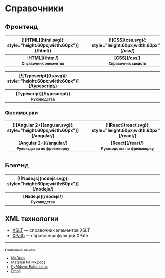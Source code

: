 # Справочники

## Фронтенд

<table class="layout" markdown="1" width="100%">
<tr>
<th width="30%">
[![HTML](html.svg){: style="height:60px;width:60px"}](/html/)
</th>
<th>&nbsp;&nbsp;&nbsp;&nbsp;</th>
<th width="30%">
[![CSS](css.svg){: style="height:60px;width:60px"}](/css/)
</th>
<th>&nbsp;&nbsp;&nbsp;&nbsp;</th>
<th width="30%">
[![LESS](less.svg){: style="height:30px;width:70px"}](/less/)
</th>
</tr>
<tr>
<th>
[HTML](/html/)<br />
<small>Справочник элементов</small>
</th>
<th></th>
<th>
[CSS](/css/)<br />
<small>Справочник свойств</small>
</th>
<th></th>
<th>
[LESS](/less/)<br />
<small>Руководства</small>
</th>
</tr>
</table>

<table class="layout" markdown="1" width="100%">
<tr>
<th width="30%">
[![Typescript](ts.svg){: style="height:60px;width:60px"}](/typescript/)
</th>
<th>&nbsp;&nbsp;&nbsp;&nbsp;</th>
<th width="30%"></th>
<th>&nbsp;&nbsp;&nbsp;&nbsp;</th>
<th width="30%"></th>
</tr>
<tr>
<th>
[Typescript](/typescript/)<br />
<small>Руководства</small>
</th>
<th></th>
<th></th>
<th></th>
<th></th>
</tr>
</table>

### Фреймворки

<table class="layout" markdown="1" width="100%">
<tr>
<th width="30%">
[![Angular 2+](angular.svg){: style="height:60px;width:60px"}](/angular/)
</th>
<th>&nbsp;&nbsp;&nbsp;&nbsp;</th>
<th width="30%">
[![React](react.svg){: style="height:60px;width:60px"}](/react/)
</th>
<th>&nbsp;&nbsp;&nbsp;&nbsp;</th>
<th width="30%"></th>
</tr>
<tr>
<th>
[Angular 2+](/angular/)<br />
<small>Руководства по фреймворку</small>
</th>
<th></th>
<th>
[React](/react/)<br />
<small>Руководства по фреймворку</small>
</th>
<th></th>
<th></th>
</tr>
</table>

## Бэкенд

<table class="layout" markdown="1" width="100%">
<tr>
<th width="30%">
[![Node.js](nodejs.svg){: style="height:60px;width:60px"}](/nodejs/)
</th>
<th>&nbsp;&nbsp;&nbsp;&nbsp;</th>
<th width="30%"></th>
<th>&nbsp;&nbsp;&nbsp;&nbsp;</th>
<th width="30%"></th>
</tr>
<tr>
<th>
[Node.js](/nodejs/)<br />
<small>Руководства</small>
</th>
<th></th>
<th></th>
<th></th>
<th></th>
</tr>
</table>

## XML технологии

- [XSLT](/xslt/) &mdash; справочник элементов XSLT
- [XPath](/xpath/) &mdash; справочник функций XPath

---

<small markdown="1">
Полезные ссылки

- [MkDocs](https://www.mkdocs.org)
- [Material for MkDocs](https://squidfunk.github.io/mkdocs-material/)
- [PyMdown Extensions](https://facelessuser.github.io/pymdown-extensions/)
- [Emoji](https://www.joypixels.com/emoji#all)

</small>

<!--
Планы

- CSS
- [Документация jQuery](https://jquery-docs.ru/)
- Книга [Изучаем jQuery](https://metanit.com/web/jquery/)
- https://antonshevchuk.gitbooks.io/jquery-for-beginners/content/

- [Руководство Javascript](https://metanit.com/web/javascript/)
- [WebGL](https://metanit.com/web/webgl/1.1.php)

- [Canvas](https://msiter.ru/references/canvas-reference)
-->
